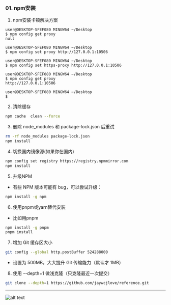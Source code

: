 ### 01. npm安装
1. npm安装卡顿解决方案

``` gitbash
user@DESKTOP-SFEF080 MINGW64 ~/Desktop
$ npm config get proxy
null

user@DESKTOP-SFEF080 MINGW64 ~/Desktop
$ npm config set proxy http://127.0.0.1:10506

user@DESKTOP-SFEF080 MINGW64 ~/Desktop
$ npm config set https-proxy http://127.0.0.1:10506

user@DESKTOP-SFEF080 MINGW64 ~/Desktop
$ npm config get proxy
http://127.0.0.1:10506

user@DESKTOP-SFEF080 MINGW64 ~/Desktop
$
```

2. 清除缓存
``` bash
npm cache  clean --force
```
3. 删除 node_modules 和 package-lock.json 后重试
``` bash
rm -rf node_modules package-lock.json
npm install
```

4. 切换国内镜像源(如果你在国内)

``` bash
npm config set registry https://registry.npmmirror.com
npm install
```
5. 升级NPM
  - 有些 NPM 版本可能有 bug，可以尝试升级：
  ``` bash
  npm install -g npm
  ```

6. 使用pnpm或yarn替代安装
  - 比如用pnpm
  ``` bash
  npm install -g pnpm
  pnpm install
  ```
7. 增加 Git 缓存区大小
``` bash
git config --global http.postBuffer 524288000
```
- 设置为 500MB，大大提升 Git 传输能力（默认才 1MB）
8. 使用 --depth=1 做浅克隆（只克隆最近一次提交）
``` bash
git clone --depth=1 https://github.com/jaywcjlove/reference.git
```
---
  ![alt text](https://upload-bbs.miyoushe.com/upload/2022/11/01/266607709/6cc988d046df34315681e50f9c9f299c_1259576169906078498.PNG?x-oss-process=image//resize,s_600/quality,q_80/auto-orient,0/interlace,1/format,png)



